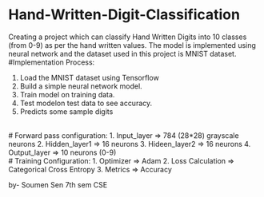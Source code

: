 # Hand-Written-Digit-Classification
Creating a project which can classify Hand Written Digits into 10 classes (from 0-9) as per the hand written values.
The model is implemented using neural network and the dataset used in this project is MNIST dataset.
</br>
#Implementation Process:
1. Load the MNIST dataset using Tensorflow
2. Build a simple neural network model.
3. Train model on training data.
4. Test modelon test data to see accuracy.
5. Predicts some sample digits
</br>
# Forward pass configuration:
1. Input_layer => 784 (28*28) grayscale neurons
2. Hidden_layer1 => 16 neurons
3. Hideen_layer2 => 16 neurons
4. Output_layer => 10 neurons (0-9)
</br>
# Training Configuration:
1. Optimizer => Adam
2. Loss Calculation => Categorical Cross Entropy
3. Metrics => Accuracy

by- Soumen Sen 7th sem CSE
